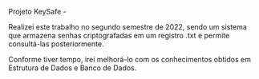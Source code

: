 Projeto K e y S a f e -  

Realizei este trabalho no segundo semestre de 2022, sendo um sistema que armazena senhas criptografadas em um registro .txt e permite consultá-las posteriormente.

Conforme tiver tempo, irei melhorá-lo com os conhecimentos obtidos em Estrutura de Dados e Banco de Dados. 
